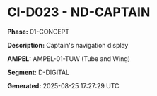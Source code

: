 # CI-D023 - ND-CAPTAIN

**Phase:** 01-CONCEPT

**Description:** Captain's navigation display

**AMPEL:** AMPEL-01-TUW (Tube and Wing)

**Segment:** D-DIGITAL

**Generated:** 2025-08-25 17:27:29 UTC
